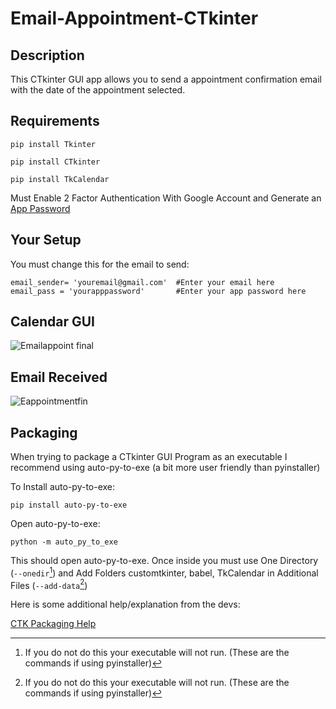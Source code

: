 # Email-Appointment-CTkinter
## Description
This CTkinter GUI app allows you to send a appointment confirmation email with the date of the appointment selected.
## Requirements
```
pip install Tkinter

pip install CTkinter

pip install TkCalendar
```
Must Enable 2 Factor Authentication With Google Account and Generate an [App Password](https://support.google.com/mail/answer/185833?hl=en-GB)

## Your Setup

You must change this for the email to send:

```
email_sender= 'youremail@gmail.com'  #Enter your email here
email_pass = 'yourapppassword'       #Enter your app password here
```
## Calendar GUI 


![Emailappoint final](https://user-images.githubusercontent.com/121186555/210678583-4ce4eb86-74b8-4319-96ad-96577514de54.PNG)


## Email Received

![Eappointmentfin](https://user-images.githubusercontent.com/121186555/210678657-e62496af-9295-4818-93cd-4ef2b97289f6.PNG)

## Packaging

When trying to package a CTkinter GUI Program as an executable I recommend using auto-py-to-exe (a bit more user friendly than pyinstaller)

To Install auto-py-to-exe:

```
pip install auto-py-to-exe
```

Open auto-py-to-exe:


```
python -m auto_py_to_exe
```


This should open auto-py-to-exe. Once inside you must use One Directory (`--onedir`[^1]) and Add Folders customtkinter, babel, TkCalendar in Additional Files (`--add-data`[^1])

Here is some additional help/explanation from the devs:

[CTK Packaging Help](https://github.com/TomSchimansky/CustomTkinter/wiki/Packaging)

[^1]: If you do not do this your executable will not run. (These are the commands if using pyinstaller)
